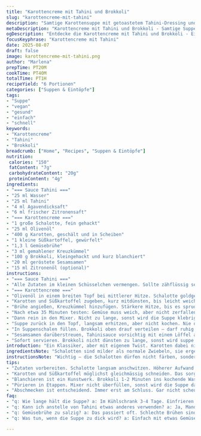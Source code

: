 ```yaml
---
title: "Karottencreme mit Tahini und Brokkoli"
slug: "karottencreme-mit-tahini"
description: "Samtige Karottensuppe mit getoastetem Tahini-Dressing und knackigem Brokkoli. Die Mischung aus gerösteten Sesamsamen, einem Hauch Zitrone und süßer Karotte ergibt eine fein abgestimmte Aromenkombination. Kartoffel sorgt für die nötige Bindung, Cumin bringt Wärme. Die Brokkoli-Einlage bleibt bissfest, setzt Kontrapunkte zur weichen Suppe. Statt Hühnerbrühe Gemüsefond für vegane Option. Honig ersatzweise Agavendicksaft oder Ahornsirup. Wichtig: Zwiebeln goldgelb anschwitzen, das bringt Süße und Tiefe. Die Suppe wird direkt im Mixer püriert, ohne zu verwässern. Sahne habe ich weggelassen, braucht’s nicht. Große Töpfe, kurze Wege, alles in unter einer Stunde gemacht. "
metaDescription: "Karottencreme mit Tahini und Brokkoli - Samtige Suppe, die überrascht durch frische Aromen und überraschende Texturen"
ogDescription: "Entdecke die Karottencreme mit Tahini und Brokkoli - Eine vollmundige Suppe mit einer besonderen Note und knackiger Brokkoli-Einlage"
focusKeyphrase: "Karottencreme mit Tahini"
date: 2025-08-07
draft: false
image: karottencreme-mit-tahini.png
author: "Marlena"
prepTime: PT20M
cookTime: PT40M
totalTime: PT1H
recipeYield: "6 Portionen"
categories: ["Suppen & Eintöpfe"]
tags:
- "Suppe"
- "vegan"
- "gesund"
- "einfach"
- "schnell"
keywords:
- "Karottencreme"
- "Tahini"
- "Brokkoli"
breadcrumb: ["Home", "Recipes", "Suppen & Eintöpfe"]
nutrition: 
 calories: "150"
 fatContent: "7g"
 carbohydrateContent: "20g"
 proteinContent: "4g"
ingredients:
- "=== Sauce Tahini ==="
- "25 ml Wasser"
- "25 ml Tahini"
- "4 ml Agavendicksaft"
- "6 ml frischer Zitronensaft"
- "=== Karottencreme ==="
- "1 große Schalotte, fein gehackt"
- "25 ml Olivenöl"
- "400 g Karotten, geschält und in Scheiben"
- "1 kleine Süßkartoffel, gewürfelt"
- "1,3 l Gemüsebrühe"
- "3 ml gemahlener Kreuzkümmel"
- "100 g Brokkoli, kleingehackt und kurz blanchiert"
- "20 ml geröstete Sesamsamen"
- "15 ml Zitronenöl (optional)"
instructions:
- "=== Sauce Tahini ==="
- "Alle Zutaten im kleinen Schüsselchen vermengen. Sollte zähflüssig sein, sonst etwas Wasser dazu. Kalt stellen, damit sich die Aromen verbinden."
- "=== Karottencreme ==="
- "Olivenöl in einem breiten Topf bei mittlerer Hitze. Schalotte goldgelb anschwitzen, Aufwand lohnt sich für Süße und Aroma."
- "Karotten und Süßkartoffel zugeben, kurz mitdünsten, bis leicht weich und aromatisch."
- "Brühe angießen, Kreuzkümmel hinzufügen. Stärkere Hitze, bis es sprudelnd kocht. Dann Hitze runter, Deckel drauf. Rührt man zwischendurch um, wird nichts matschig – Geduld ist alles."
- "Nach etwa 35 Minuten testen: Gemüse muss weich, aber nicht zerfallen sein. Suppe abwürzen mit Salz und Pfeffer. Eigenes Salz- und Pfefferstecken, keine Angst vor Würze."
- "Dann rein in den Mixer. Nicht zu lange, sonst wird die Suppe klebrig. Ich arbeite mit kurzen Pulsen, damit Textur bleibt, nicht nur Pudding."
- "Suppe zurück in den Topf, langsam erhitzen, aber nicht kochen. Nie direkt in heißem Topf mixen – verbrennt Aroma."
- "In Suppenschalen füllen. Brokkoli oben drauf verteilen – darf ruhig bissfest bleiben, bringt Frische."
- "Sesamsamen darüberstreuen, Tahinisauce vorsichtig mit einem Löffel als Zickzack-Linie drapieren. Ein paar Tropfen Zitronenöl runden’s ab, das macht frische, unerwartete Note."
- "Sofort servieren. Brokkoli nicht dünsten zu lange, sonst wird suppe langweilig-flach."
introduction: "Ein Klassiker, aber mit eigenem Twist. Karotten dabei nicht nur süß, sondern auch mit Würze und leichter Säure aus Zitronensaft in Tahini. Ich habe vor Jahren oft zu viel Wasser genommen, dann verwässert die Suppe und verliert ihre Intensität. Kartoffeln oder Süßkartoffeln als Bindemittel machen den Unterschied – für die samtige Konsistenz ohne Sahne. Brokkoli kommt nicht in die Suppe, sondern als knackiges Topping ringsrum. So überraschend, frisch. Wer keine Hühnerbrühe mag, nimmt Gemüsebrühe, dann ist’s vegan. Tahinisauce immer kühl stellen, sonst trennt sich das Fett. Das Luckysachen, die Bratzeiten und das genaue Abschmecken, alles braucht Erfahrung, die Geräusche im Topf und der Anblick der Suppenfarbe sind deine besten Freunde."
ingredientsNote: "Schalotten sind milder als normale Zwiebeln, sie ergeben mehr Aroma und keine Schärfe. Süßkartoffeln nehmen die Karotten an Süße etwas raus, wenn zu süß wird, Zitronensaft nachjustieren. Das Tahini kann durch Mandelmus ersetzt werden, falls Sesamallergie vorliegt, dabei jedoch der Geschmack deutlich verändern. Als Ersatz für Agavendicksaft geht jede milde Süße, Honig passt nur, wenn nicht strikt vegan. Brokkoli unbedingt frisch, beim Blanchieren kurz in kochendem Wasser lassen, für 1-2 Minuten, dann Schock in Eiswasser. So bleibt die Farbe und Knackigkeit erhalten. Brühe bitte immer selbst abgeschmeckt verwenden – oft sind Fertigbrühen zu salzig oder zu lasch. Wenn zu dünn, Suppe länger einkochen lassen, statt mit Bindemitteln rumzuexperimentieren."
instructionsNote: "Wichtig – die Schalotten dürfen nicht färben, sondern weich werden. Daher bei mittlerer Hitze. Sobald die Brühe dazukommt, geht’s schnell zum Kochen; lieber den Deckel leicht geöffnet lassen, bei mir dampft es dann viel stärker. Das Garen der Karotten erkennt man auch an Duft – süßlich-herb. Die Suppe darf nach dem Pürieren ruhig noch kleine Stückchen an Struktur haben. Mixer nicht zu voll machen, sonst entsteht Dampf, und die Suppe wird zu heiß und verliert Geschmack. Abwürzen erst zum Schluss, Salz hebt Aromen, aber zu früh ist Fehler. Brokkoli erst ganz zuletzt hinzufügen – gedämpft oder blanchiert, so nur kurz und prägnant. Sesamsamen vor dem Eiweiß trennen: Immer in der Pfanne ohne Fett rösten, bis sie leicht duften – das entfaltet Aroma. Tahini nicht erhitzen – sonst trennt sich die Sauce. Die Kombination aus kalt und heiß im Teller macht das Erlebnis spannend."
tips:
- "Zutaten vorbereiten. Schalotte langsam anschwitzen. Höherer Aufwand bringt das süsse Aroma hervor. Hitze ist dabei wichtig: zu hoch, und sie bräunen. 2-3 Minuten genügen."
- "Karotten und Süßkartoffel möglichst gleichmässig schneiden. Das sorgt für ein gleichmäßiges Garen. Die Farben sind wichtig, sie schaffen die visuelle Freude beim Essen. Achte auch auf den Duft. "
- "Blanchieren ist ein Kunstwerk. Brokkoli 1-2 Minuten ins kochende Wasser, dann sofort ins Eiswasser. Das erhält die Farbe und die Knackigkeit. Rieche daran. Das Aroma ist intensiv."
- "Pürieren in Etappen. Mixer nicht überfüllen, sonst wird die Suppe dampfig und verliert Geschmack. Kleine Portionen – das mag etwas länger dauern, aber es lohnt sich. Feine Textur bleibt erhalten."
- "Abschmecken ist entscheidend. Immer erst am Schluss. Gar nicht scheuen, rechtzeitig nachzuwürzen. Das endgültige Aroma entfaltet sich erst. Salz hebt die Süße der Karotten hervor."
faq:
- "q: Wie lange hält die Suppe? a: Im Kühlschrank 3-4 Tage. Einfrieren geht auch. Doch Aromen verändern sich. Ruckzuck wieder aufwärmen, aber nicht kochen."
- "q: Kann ich anstelle von Tahini etwas anderes verwenden? a: Ja, Mandelmus ist eine Option. Veränderung im Geschmack vorhanden. Aber das ist auch das Spannende. Auch Jogurt könnte funktionieren."
- "q: Gemüsebrühe zu salzig? a: Das passiert oft. Schlechte Brühen sind zu überwürzt. Selbst gemacht ist der Schlüssel. Falls nötig - einfach mit Wasser strecken, das mildert."
- "q: Was tun, wenn die Suppe zu dick wird? a: Einfach mit etwas Gemüsebrühe verdünnen. Achte darauf, die Suppe nicht zu lange auf dem Herd stehenzulassen. Aromen verdampfen."

---
```

